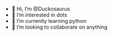 - 👋 Hi, I’m @Duckosaurus
- 👀 I’m interested in dots
- 🌱 I’m currently learning python
- 💞️ I’m looking to collaborate on anything

<!---
Duckosaurus/Duckosaurus is a ✨ special ✨ repository because its `README.md` (this file) appears on your GitHub profile.
You can click the Preview link to take a look at your changes.
--->
